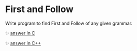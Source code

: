 # First and Follow 
Write program to find First and Follow of any given grammar.
	
:sparkles: [answer in C](answer.c)

:sparkles: [answer in C++](answer.cpp)